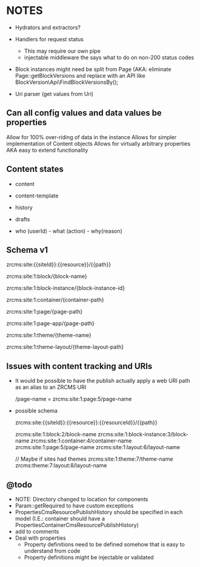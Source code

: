 NOTES
=====

- Hydrators and extractors?
- Handlers for request status
    - This may require our own pipe
    - injectable middleware the says what to do on non-200 status codes
    
- Block instances might need be split from Page 
  (AKA: eliminate Page::getBlockVersions and replace with an API like BlockVersion\Api\FindBlockVersionsBy();
  
- Uri parser (get values from Uri)

## Can all config values and data values be properties ##

Allow for 100% over-riding of data in the instance
Allows for simpler implementation of Content objects
Allows for virtually arbitrary properties AKA easy to extend functionality

## Content states ##

- content 
- content-template
- history
- drafts

- who (userId) - what (action) - why(reason)

## Schema v1 ##

zrcms:site:{{siteId}}:{{resource}}/{{path}}

zrcms:site:1:block/{block-name}

zrcms:site:1:block-instance/{block-instance-id}

zrcms:site:1:container/{container-path}

zrcms:site:1:page/{page-path}

zrcms:site:1:page-app/{page-path}

zrcms:site:1:theme/{theme-name}

zrcms:site:1:theme-layout/{theme-layout-path}


## Issues with content tracking and URIs ##

- It would be possible to have the publish actually apply a web URI path as
  an alias to an ZRCMS URI
  
  /page-name = zrcms:site:1:page:5/page-name

- possible schema

    zrcms:site:{{siteId}}:{{resource}}:{{resourceId}}/{{path}}
    
    zrcms:site:1:block:2/block-name
    zrcms:site:1:block-instance:3/block-name
    zrcms:site:1:container:4/container-name
    zrcms:site:1:page:5/page-name
    zrcms:site:1:layout:6/layout-name
    
    // Maybe if sites had themes
    zrcms:site:1:theme:7/theme-name
    zrcms:theme:7:layout:8/layout-name

## @todo ##

- NOTE: Directory changed to location for components
- Param::getRequired to have custom exceptions
- PropertiesCmsResourcePublishHistory should be specified in each model 
  (I.E.: container should have a PropertiesContainerCmsResourcePublishHistory)
- add <identifier> to comments
- Deal with properties
    - Property definitions need to be defined somehow that is easy to understand from code
    - Property definitions might be injectable or validated

